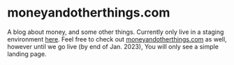 # moneyandotherthings.com

A blog about money, and some other things.  Currently only live in a staging environment [here](https://next-blog-site-red.vercel.app/).  Feel free to check out [moneyandotherthings.com](https://www.moneyandotherthings.com) as well, however until we go live (by end of Jan. 2023), You will only see a simple landing page.